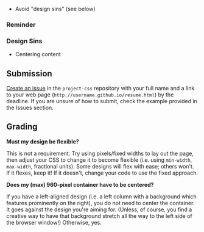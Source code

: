 <!-- # CSS Assignment

**Due:** Friday, April 5, Noon.


## Instructions

This assignment is worth **10 points**.

Using a corrected version of your HTML résumé, create a styled version for the web and print using CSS. -->

<!-- You have the freedom to be creative in how you present your résumé. All presentation should be through the use of CSS, the styling should follow proper visual design techniques and adhere to best practices. -->

<!-- Suggestion: Follow instructions. When you finish your first attempt at coding, print this page and mark off each requirement you have met. Fix your code/résumé to meet the requirements you have missed. -->

<!-- ## Before You Begin

By now, you should have taken the time to correct the HTML version of your résumé based on feedback from your professor. You may choose to (or have to) modify your HTML in order for a design in CSS to take hold. Adjustments to your HTML are permitted.

*Note:* If your design does not warrant navigation (i.e. the design is, say, left-aligned, and won't shift content to the top), you may remove the navigation from your HTML.

Do not make the same mistakes you made on the first project. Mistakes repeated (or uncorrected) from the HTML project will receive a deduction. -->


<!-- ## Requirements

Your page should:

- Utilize an external style sheet
- Exhibit use of box model properties (i.e. margin, border, padding) -->
<!-- - Keep content from stretching beyond 960 pixels -->
<!-- - Lay out the page using CSS Grid -->
<!-- - Include two, well-paired web fonts from [Google Fonts](https://fonts.google.com/) -->
<!-- - Set colors for all link states (default, `active`, `visited`, `hover`) -->
<!-- - Reflect a proper directory structure (i.e. `.css` file in a `css` directory, `.jpg`s, `.png`s, `.gif`s, `.svg`s in an `image` directory). -->
<!-- - Include at least one image saved in the proper file format at a reasonable size (this may be a photo, background, social media icon(s)) -->
- Avoid "design sins" (see below)
<!-- - Follow best practices as specified during lectures
- Be free of...
  - spelling, grammatical and style errors
  - broken links
  - broken images -->


### Reminder

<!-- When including an image:

- you must have the rights to use it -->
<!-- - it must be included in your GitHub repo (no linking to an image or file hosted on another site) -->


### Design Sins

<!-- Your design should avoid the following:

- Things that blink
- Warped or distorted photos
- Naked photos (photos lacking a border)
- Bulky borders or boxes
- Bad bullets
- Unbalanced margins
- Poorly aligned content -->
- Centering content
<!-- - Clutter
- Trapped white space
- Busy backgrounds
- Tacky, mismatched or illegible type
- Mismatched colors -->


## Submission

<!-- You will be submitting at least three files -- `resume.html`, `style.css` and an image file -- for this assignment. (Yes, you will be overwriting the `resume.html` file you submitted in the first assignment -- this is okay!) You may have extra files such as additional images. Commit your files to the `username.github.io` repo you created at the beginning of the semester. -->

[Create an issue](https://github.com/umiami-web-design/project-css/issues) in the `project-css` repository with your full name and a link to your web page (`http://username.github.io/resume.html`) by the deadline. If you are unsure of how to submit, check the example provided in the Issues section.

<!-- Do not wait until the last minute to submit your URL. -->


## Grading

<!-- You are expected to do your best to meet the requirements listed above. If you give an *honest effort* and submit the work on time, you will receive full credit. Your professor reserves the right to deduct points for submissions perceived as rushed, insufficient or incomplete. Points will be deducted for mistakes repeated from the HTML assignment.

To assure you do not make mistakes going forward, you will receive feedback. One-on-one help will be available during office hours to go over any questions you may have to improve the quality of your work moving forward. Missing requirements and/or mistakes on future assignments will not be overlooked.

You are required to submit this assignment properly and on time. A missed deadline (submitting the assignment at 12:00:01 p.m.) will result in a two (2) point deduction for every 24-hour period the assignment is late up to three days past deadline.

Failure to submit the assignment to GitHub as detailed above (to your username.github.io repo, as resume.html) will result in a two (2) point deduction.

(I use a computer script to clone and do an initial validation check of every student's work. If the script breaks, it means I have to do extra work to find and/or grade your assignment. Therefore, it will cost you in points.)

**Plagiarism or lapses in web ethics, as detailed in the course syllabus, will result in a zero (0) on the assignment, PLUS a 15-point penalty on your final grade and referral to the University of Miami Honor Council.**

 -->
<!-- ### FAQ

**Do I have to use the same exact HTML from the first project?**

No. You may change the HTML as much or as little as you need to. Make sure you properly use semantic and structural HTML and it validates.

**Do I have to use the same exact image from the first project?**

No. Chances are your image may not "fit in" to the visual design you have in mind. You may have to re-crop/re-size and export the image in Photoshop for it to work in your design. (Remember not to re-edit the edited image you previously published. Start over using the original image.) Or, if you prefer to include an entirely new image, that is fine, too. Instead of the image included via the `img` tag in HTML, you might consider using a background pattern or image in CSS.

**Can I do a one-column layout?**

Yes, but you *MUST* use a technique to move elements outside the normal flow on the page. -->

**Must my design be flexible?**

This is not a requirement. Try using pixels/fixed widths to lay out the page, then adjust your CSS to change it to become flexible (i.e. using `min-width`, `max-width`, fractional units). Some designs will flex with ease; others won't. If it flexes, keep it! If it doesn't, change your code to use the fixed approach.

**Does my (max) 960-pixel container have to be centered?**

If you have a left-aligned design (i.e. a left column with a background which features prominently on the right), you do not need to center the container. It goes against the design you're aiming for. (Unless, of course, you find a creative way to have that background stretch all the way to the left side of the browser window!) Otherwise, yes.
<!--

**Good luck!** -->
